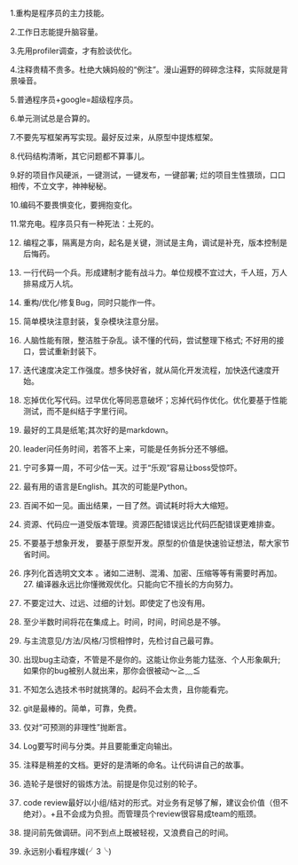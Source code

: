 <!--
author: yaoxiaofeng
head: http://7xk25s.com1.z0.glb.clouddn.com/avtar.jpg
date: 2016-02-04
title: 有哪些老鸟程序员知道而新手不知道的小技巧？
tags: 
category: 
status: publish
summary: 著作权归作者所有。
商业转载请联系作者获得授权，非商业转载请注明出处。
作者：大狐狸
链接：https://www.zhihu.com/question/36426051/answer/76031743
来源：知乎
-->



1.重构是程序员的主力技能。

2.工作日志能提升脑容量。

3.先用profiler调查，才有脸谈优化。

4.注释贵精不贵多。杜绝大姨妈般的“例注”。漫山遍野的碎碎念注释，实际就是背景噪音。

5.普通程序员+google=超级程序员。

6.单元测试总是合算的。

7.不要先写框架再写实现。最好反过来，从原型中提炼框架。

8.代码结构清晰，其它问题都不算事儿。

9.好的项目作风硬派，一键测试，一键发布，一键部署; 烂的项目生性猥琐，口口相传，不立文字，神神秘秘。

10.编码不要畏惧变化，要拥抱变化。

11.常充电。程序员只有一种死法：土死的。

12. 编程之事，隔离是方向，起名是关键，测试是主角，调试是补充，版本控制是后悔药。

13. 一行代码一个兵。形成建制才能有战斗力。单位规模不宜过大，千人班，万人排易成万人坑。

14. 重构/优化/修复Bug，同时只能作一件。

15. 简单模块注意封装，复杂模块注意分层。

16. 人脑性能有限，整洁胜于杂乱。读不懂的代码，尝试整理下格式;  不好用的接口，尝试重新封装下。

17. 迭代速度决定工作强度。想多快好省，就从简化开发流程，加快迭代速度开始。

18. 忘掉优化写代码。过早优化等同恶意破坏；忘掉代码作优化。优化要基于性能测试，而不是纠结于字里行间。

19. 最好的工具是纸笔;其次好的是markdown。

20. leader问任务时间，若答不上来，可能是任务拆分还不够细。

21. 宁可多算一周，不可少估一天。过于“乐观”容易让boss受惊吓。

22. 最有用的语言是English。其次的可能是Python。

23. 百闻不如一见。画出结果，一目了然。调试耗时将大大缩短。

24. 资源、代码应一道受版本管理。资源匹配错误远比代码匹配错误更难排查。

25. 不要基于想象开发， 要基于原型开发。原型的价值是快速验证想法，帮大家节省时间。

26. 序列化首选明文文本 。诸如二进制、混淆、加密、压缩等等有需要时再加。27. 编译器永远比你懂微观优化。只能向它不擅长的方向努力。

28. 不要定过大、过远、过细的计划。即使定了也没有用。

29. 至少半数时间将花在集成上。时间，时间，时间总是不够。

30. 与主流意见/方法/风格/习惯相悖时，先检讨自己最可靠。

31. 出现bug主动查，不管是不是你的。这能让你业务能力猛涨、个人形象飙升; 如果你的bug被别人就出来，那你会很被动～≧﹏≦

32. 不知怎么选技术书时就挑薄的。起码不会太贵，且你能看完。

33. git是最棒的。简单，可靠，免费。

34. 仅对“可预测的非理性”抛断言。

35. Log要写时间与分类。并且要能重定向输出。

36. 注释是稍差的文档。更好的是清晰的命名。让代码讲自己的故事。

37. 造轮子是很好的锻炼方法。前提是你见过别的轮子。

38. code review最好以小组/结对的形式。对业务有足够了解，建议会价值（但不绝对）。+且不会成为负担。而管理员个review很容易成team的瓶颈。

39. 提问前先做调研。问不到点上既被轻视，又浪费自己的时间。

40. 永远别小看程序媛(╯3╰)